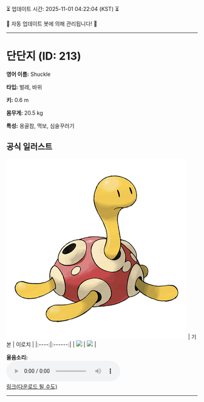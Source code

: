
⏳ 업데이트 시간: 2025-11-01 04:22:04 (KST) ⏳

🤖 자동 업데이트 봇에 의해 관리됩니다! 🤖

---

# 단단지 (ID: 213)
**영어 이름:** Shuckle

**타입:** 벌레, 바위

**키:** 0.6 m

**몸무게:** 20.5 kg

**특성:** 옹골참, 먹보, 심술꾸러기

## 공식 일러스트
![](https://raw.githubusercontent.com/PokeAPI/sprites/master/sprites/pokemon/other/official-artwork/213.png)
| 기본 | 이로치 |
|:----:|:------:|
| <img src="http://play.pokemonshowdown.com/sprites/ani/shuckle.gif" width="200"> | <img src="http://play.pokemonshowdown.com/sprites/ani-shiny/shuckle.gif" width="200"> |

**울음소리:**<br><audio controls src="https://raw.githubusercontent.com/PokeAPI/cries/main/cries/pokemon/latest/213.ogg"></audio><br> [링크(다운로드 될 수도)](https://raw.githubusercontent.com/PokeAPI/cries/main/cries/pokemon/latest/213.ogg)


---
